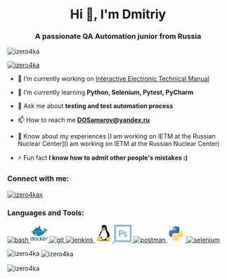 <h1 align="center">Hi 👋, I'm Dmitriy</h1>
<h3 align="center">A passionate QA Automation junior from Russia</h3>

<p align="left"> <img src="https://komarev.com/ghpvc/?username=izero4ka&label=Profile%20views&color=0e75b6&style=flat" alt="izero4ka" /> </p>

<p align="left"> <a href="https://github.com/ryo-ma/github-profile-trophy"><img src="https://github-profile-trophy.vercel.app/?username=izero4ka" alt="izero4ka" /></a> </p>

- 🔭 I’m currently working on [Interactive Electronic Technical Manual](https://xn--b1aecabnea2cbmcffd7av8a5o.xn--p1ai/ietr/?ysclid=lct5w3prqi212317187)

- 🌱 I’m currently learning **Python, Selenium, Pytest, PyCharm**

- 💬 Ask me about **testing and test automation process**

- 📫 How to reach me **DOSamarov@yandex.ru**

- 📄 Know about my experiences [I am working on IETM at the Russian Nuclear Center](I am working on IETM at the Russian Nuclear Center)

- ⚡ Fun fact **I know how to admit other people's mistakes :)**

<h3 align="left">Connect with me:</h3>
<p align="left">
<a href="https://instagram.com/izero4kax" target="blank"><img align="center" src="https://raw.githubusercontent.com/rahuldkjain/github-profile-readme-generator/master/src/images/icons/Social/instagram.svg" alt="izero4kax" height="30" width="40" /></a>
</p>

<h3 align="left">Languages and Tools:</h3>
<p align="left"> <a href="https://www.gnu.org/software/bash/" target="_blank" rel="noreferrer"> <img src="https://www.vectorlogo.zone/logos/gnu_bash/gnu_bash-icon.svg" alt="bash" width="40" height="40"/> </a> <a href="https://www.docker.com/" target="_blank" rel="noreferrer"> <img src="https://raw.githubusercontent.com/devicons/devicon/master/icons/docker/docker-original-wordmark.svg" alt="docker" width="40" height="40"/> </a> <a href="https://git-scm.com/" target="_blank" rel="noreferrer"> <img src="https://www.vectorlogo.zone/logos/git-scm/git-scm-icon.svg" alt="git" width="40" height="40"/> </a> <a href="https://www.jenkins.io" target="_blank" rel="noreferrer"> <img src="https://www.vectorlogo.zone/logos/jenkins/jenkins-icon.svg" alt="jenkins" width="40" height="40"/> </a> <a href="https://www.linux.org/" target="_blank" rel="noreferrer"> <img src="https://raw.githubusercontent.com/devicons/devicon/master/icons/linux/linux-original.svg" alt="linux" width="40" height="40"/> </a> <a href="https://www.photoshop.com/en" target="_blank" rel="noreferrer"> <img src="https://raw.githubusercontent.com/devicons/devicon/master/icons/photoshop/photoshop-line.svg" alt="photoshop" width="40" height="40"/> </a> <a href="https://postman.com" target="_blank" rel="noreferrer"> <img src="https://www.vectorlogo.zone/logos/getpostman/getpostman-icon.svg" alt="postman" width="40" height="40"/> </a> <a href="https://www.python.org" target="_blank" rel="noreferrer"> <img src="https://raw.githubusercontent.com/devicons/devicon/master/icons/python/python-original.svg" alt="python" width="40" height="40"/> </a> <a href="https://www.selenium.dev" target="_blank" rel="noreferrer"> <img src="https://raw.githubusercontent.com/detain/svg-logos/780f25886640cef088af994181646db2f6b1a3f8/svg/selenium-logo.svg" alt="selenium" width="40" height="40"/> </a> </p>

<p><img align="left" src="https://github-readme-stats.vercel.app/api/top-langs?username=izero4ka&show_icons=true&locale=en&layout=compact" alt="izero4ka" /></p>

<p>&nbsp;<img align="center" src="https://github-readme-stats.vercel.app/api?username=izero4ka&show_icons=true&locale=en" alt="izero4ka" /></p>

<p><img align="center" src="https://github-readme-streak-stats.herokuapp.com/?user=izero4ka&" alt="izero4ka" /></p>
